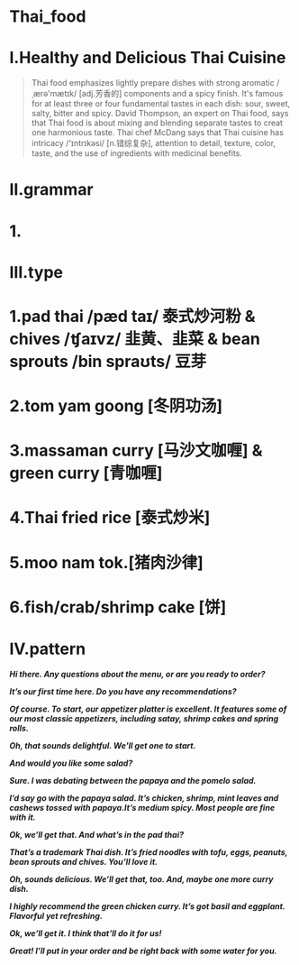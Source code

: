 # Thai_food
# I.Healthy and Delicious Thai Cuisine
> Thai food emphasizes lightly prepare dishes with strong aromatic /ˌærə'mætɪk/ [adj.芳香的] components and a spicy finish. It's famous for at least three or four fundamental tastes in each dish: sour, sweet, salty, bitter and spicy. David Thompson, an expert on Thai food, says that Thai food is about mixing and blending separate tastes to creat one harmonious taste. Thai chef McDang says that Thai cuisine has intricacy /'ɪntrɪkəsi/ [n.错综复杂], attention to detail, texture, color, taste, and the use of ingredients with medicinal benefits.  

# II.grammar
# 1.



# III.type
# 1.pad thai /pæd taɪ/ 泰式炒河粉 & chives /ʧaɪvz/ 韭黄、韭菜 & bean sprouts /bin spraʊts/ 豆芽

# 2.tom yam goong [冬阴功汤]

# 3.massaman curry [马沙文咖喱] & green curry [青咖喱]

# 4.Thai fried rice [泰式炒米]

# 5.moo nam tok.[猪肉沙律]

# 6.fish/crab/shrimp cake [饼]

# IV.pattern
***Hi there. Any questions about the menu, or are you ready to order?***

***It’s our first time here. Do you have any recommendations?***

***Of course. To start, our appetizer platter is excellent. It features some of our most classic appetizers, including satay, shrimp cakes and spring rolls.***

***Oh, that sounds delightful. We'll get one to start.***

***And would you like some salad?***

***Sure. I was debating between the papaya and the pomelo salad.***

***I’d say go with the papaya salad. It’s chicken, shrimp, mint leaves and cashews tossed with papaya.It’s medium spicy. Most people are fine with it.***

***Ok, we’ll get that. And what’s in the pad thai?***

***That’s a trademark Thai dish. It’s fried noodles with tofu, eggs, peanuts, bean sprouts and chives. You’ll love it.***

***Oh, sounds delicious. We’ll get that, too. And, maybe one more curry dish.***

***I highly recommend the green chicken curry. It’s got basil and eggplant. Flavorful yet refreshing.***

***Ok, we’ll get it. I think that’ll do it for us!***

***Great! I’ll put in your order and be right back with some water for you.***





